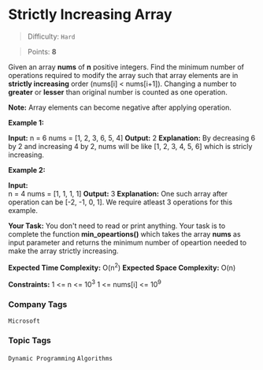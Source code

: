 # Strictly Increasing Array

> Difficulty: `Hard`

> Points: **8**

Given an array **nums**  of **n**  positive integers. Find the minimum number of operations required to modify the array such that array elements are in **strictly increasing**  order (nums[i] < nums[i+1]).
Changing a number to **greater** or **lesser** than original number is counted as one operation.

**Note:**  Array elements can become negative after applying operation.

**Example 1:**

**Input:** n = 6
nums = [1, 2, 3, 6, 5, 4]
**Output:** 2
**Explanation:** By decreasing 6 by 2 and increasing 4 by 2, nums will be like [1, 2, 3, 4, 5, 6] which is stricly increasing.

**Example 2:**

**Input:**  
n = 4
nums = [1, 1, 1, 1]
**Output:** 3
**Explanation:** One such array after operation can be [-2, -1, 0, 1]. We require atleast 3 operations for this example.

**Your Task:** 
You don't need to read or print anything. Your task is to complete the function **min\_opeartions()** which takes the array **nums** as input parameter and returns the minimum number of opeartion needed to make the array strictly increasing.

**Expected Time Complexity:**  O(n<sup>2</sup>)
**Expected Space Complexity:** O(n)

**Constraints:** 
1 <= n <= 10<sup>3</sup>
1 <= nums[i] <= 10<sup>9</sup>

### Company Tags
`Microsoft`  
### Topic Tags
`Dynamic Programming`  `Algorithms`
